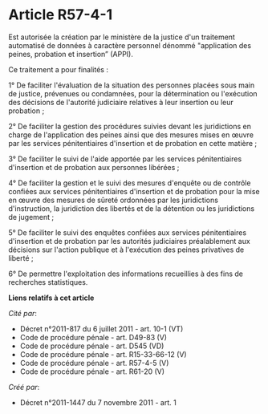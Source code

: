 # Article R57-4-1

Est autorisée la création par le ministère de la justice d'un traitement automatisé de données à caractère personnel dénommé
"application des peines, probation et insertion” (APPI).

Ce traitement a pour finalités :

1° De faciliter l'évaluation de la situation des personnes placées sous main de justice, prévenues ou condamnées, pour la
détermination ou l'exécution des décisions de l'autorité judiciaire relatives à leur insertion ou leur probation ;

2° De faciliter la gestion des procédures suivies devant les juridictions en charge de l'application des peines ainsi que des
mesures mises en œuvre par les services pénitentiaires d'insertion et de probation en cette matière ;

3° De faciliter le suivi de l'aide apportée par les services pénitentiaires d'insertion et de probation aux personnes
libérées ;

4° De faciliter la gestion et le suivi des mesures d'enquête ou de contrôle confiées aux services pénitentiaires d'insertion
et de probation pour la mise en œuvre des mesures de sûreté ordonnées par les juridictions d'instruction, la juridiction des
libertés et de la détention ou les juridictions de jugement ;

5° De faciliter le suivi des enquêtes confiées aux services pénitentiaires d'insertion et de probation par les autorités
judiciaires préalablement aux décisions sur l'action publique et à l'exécution des peines privatives de liberté ;

6° De permettre l'exploitation des informations recueillies à des fins de recherches statistiques.

**Liens relatifs à cet article**

_Cité par_:

  - Décret n°2011-817 du 6 juillet 2011 - art. 10-1 (VT)
  - Code de procédure pénale - art. D49-83 (V)
  - Code de procédure pénale - art. D545 (VD)
  - Code de procédure pénale - art. R15-33-66-12 (V)
  - Code de procédure pénale - art. R57-4-5 (V)
  - Code de procédure pénale - art. R61-20 (V)

_Créé par_:

  - Décret n°2011-1447 du 7 novembre 2011 - art. 1

